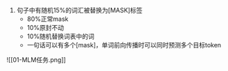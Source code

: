 1. 句子中有随机15%的词汇被替换为\[MASK]标签
	- 80%正常mask
	- 10%原封不动
	- 10%随机替换词表中的词
	- 一句话可以有多个\[mask]，单词前向传播时可以同时预测多个目标token

![[01-MLM任务.png]]